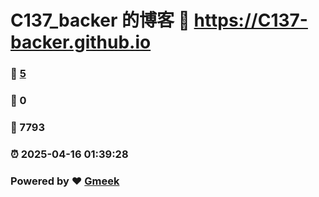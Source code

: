 # C137_backer 的博客 :link: https://C137-backer.github.io 
### :page_facing_up: [5](https://C137-backer.github.io/tag.html) 
### :speech_balloon: 0 
### :hibiscus: 7793 
### :alarm_clock: 2025-04-16 01:39:28 
### Powered by :heart: [Gmeek](https://github.com/Meekdai/Gmeek)
